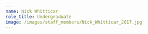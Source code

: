 ```yaml
---
name: Nick Whitticar
role_title: Undergraduate
image: /images/staff_members/Nick_Whitticar_2017.jpg
---
```


